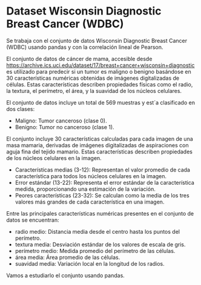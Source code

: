 # Dataset Wisconsin Diagnostic Breast Cancer (WDBC)
Se trabaja con el conjunto de datos Wisconsin Diagnostic Breast
Cancer (WDBC) usando pandas y con la correlación lineal de Pearson.

El conjunto de datos de cáncer de mama, accesible desde https://archive.ics.uci.edu/dataset/17/breast+cancer+wisconsin+diagnostic es
utilizado para predecir si un tumor es maligno o benigno basándose en 30 características numéricas obtenidas de imágenes digitalizadas de células. 
Estas características describen propiedades físicas como el radio, la textura, el perímetro,
el área, y la suavidad de los núcleos celulares.

El conjunto de datos incluye un total de 569 muestras y est´a clasificado en dos
clases:
- Maligno: Tumor canceroso (clase 0).
- Benigno: Tumor no canceroso (clase 1).

El conjunto incluye 30 características calculadas para cada imagen de una masa
mamaria, derivadas de imágenes digitalizadas de aspiraciones con aguja fina
del tejido mamario. Estas características describen propiedades de los núcleos
celulares en la imagen.

- Características medias (3-12): Representan el valor promedio de cada
característica para todos los núcleos celulares en la imagen.
- Error estándar (13-22): Representa el error estándar de la característica medida, proporcionando una estimación de la variación.
- Peores características (23-32): Se calculan como la media de los tres valores más grandes de cada característica en una imagen.

Entre las principales características numéricas presentes en el conjunto de datos
se encuentran:
- radio medio: Distancia media desde el centro hasta los puntos del perímetro.
- textura media: Desviación estándar de los valores de escala de gris.
- perímetro medio: Medida promedio del perímetro de las células.
- área media: Área promedio de las células.
- suavidad media: Variación local en la longitud de los radios.

Vamos a estudiarlo el conjunto usando pandas.
